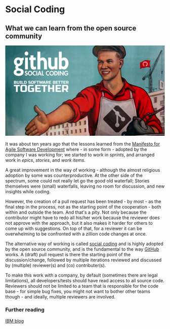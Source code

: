 ﻿# Social Coding
## What we can learn from the open source community

![GitHub social coding - Build software better together](2022-01-31_social_coding.webp)

It was about ten years ago that the lessons learned from the
[Manifesto for Agile Software Development](https://agilemanifesto.org/)
where - in some form - adopted by the company I was working for; we started to
work in _sprints_, and arranged work in _epics_, _stories_, and _work items_.

A great improvement in the way of working - although the almost religious
adoption by some was counterproductive. At the other side of the spectrum, some
could not really let go the good old waterfall; Stories themselves were (small)
waterfalls, leaving no room for discussion, and new insights while coding.

However, the creation of a pull request has been treated - by most - as the
final step in the process, not as the starting point of the cooperation - both
within and outside the team. And that's a pity. Not only because the
contributor might have to redo all his/her work because the reviewer does not
approve with the approach, but it also makes it harder for others to come up
with suggestions. On top of that, for a reviewer it can be overwhelming to be
confronted with a zillion code changes at once.

The alternative way of working is called [social coding](https://opentechschool.github.io/social-coding/)
and is highly adopted by the open source community, and is the fundamental
to the way [GitHub](https://github.org) works. A (draft) pull request is there
the starting point of the discussion/change, followed by multiple iterations
reviewed and discussed by (multiple) reviewer(s) and (co) contributer(s).

To make this work with a company, by default (sometimes there are legal
limitations), all developers/tests should have read access to all source code.
Reviewers should not be limited to a team that is responsible for the code base -
for simple bug fixes, you might not want to bother other teams though - and
ideally, multiple reviewers are involved.

### Further reading
[IBM blog](https://www.ibm.com/garage/method/practices/culture/practice_social_coding/)

